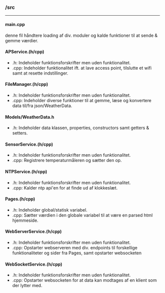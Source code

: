### /src
_____

#### main.cpp  
denne fil håndtere loading af div. moduler og kalde funktioner til at sende & gemme værdier.

#### APService.(h/cpp)
* .h: Indeholder funktionsforskrifter men uden funktionalitet.
* .cpp: Indeholder funktionalitet ift. at lave access point, tilslutte et wifi samt at resette indstillinger.

#### FileManager.(h/cpp)
* .h: Indeholder funktionsforskrifter men uden funktionalitet.
* .cpp: Indeholder diverse funktioner til at gemme, læse og konvertere data til/fra json/WeatherData.

#### Models/WeatherData.h
* .h: Indeholder data klassen, properties, constructors samt getters & setters.

#### SensorService.(h/cpp)
* .h: Indeholder funktionsforskrifter men uden funktionalitet.
* .cpp: Registrere temperaturmåleren og sætter den op.

#### NTPService.(h/cpp)
* .h: Indeholder funktionsforskrifter men uden funktionalitet.
* .cpp: Kalder ntp api'en for at finde ud af klokkeslæt.

#### Pages.(h/cpp)
* .h: Indeholder global/statisk variabel.
* .cpp: Sætter værdien i den globale variabel til at være en parsed html hjemmeside.

#### WebServerService.(h/cpp)
* .h: Indeholder funktionsforskrifter men uden funktionalitet.
* .cpp: Opstarter webserveren med div. endpoints til forskellige funktionaliteter og sider fra Pages, samt opstarter websocketen


#### WebSocketService.(h/cpp)
* .h: Indeholder funktionsforskrifter men uden funktionalitet.
* .cpp: Opstarter websocketen for at data kan modtages af en klient som der lytter med.